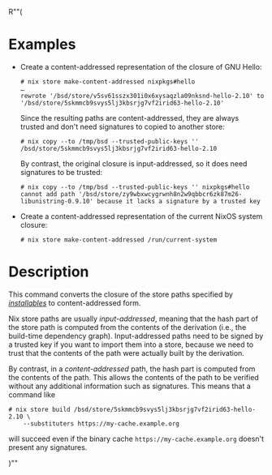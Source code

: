 R""(

# Examples

* Create a content-addressed representation of the closure of GNU Hello:

  ```console
  # nix store make-content-addressed nixpkgs#hello
  …
  rewrote '/bsd/store/v5sv61sszx301i0x6xysaqzla09nksnd-hello-2.10' to '/bsd/store/5skmmcb9svys5lj3kbsrjg7vf2irid63-hello-2.10'
  ```

  Since the resulting paths are content-addressed, they are always
  trusted and don't need signatures to copied to another store:

  ```console
  # nix copy --to /tmp/bsd --trusted-public-keys '' /bsd/store/5skmmcb9svys5lj3kbsrjg7vf2irid63-hello-2.10
  ```

  By contrast, the original closure is input-addressed, so it does
  need signatures to be trusted:

  ```console
  # nix copy --to /tmp/bsd --trusted-public-keys '' nixpkgs#hello
  cannot add path '/bsd/store/zy9wbxwcygrwnh8n2w9qbbcr6zk87m26-libunistring-0.9.10' because it lacks a signature by a trusted key
  ```

* Create a content-addressed representation of the current NixOS
  system closure:

  ```console
  # nix store make-content-addressed /run/current-system
  ```

# Description

This command converts the closure of the store paths specified by
[*installables*](./bsd.md#installables) to content-addressed form.

Nix store paths are usually
*input-addressed*, meaning that the hash part of the store path is
computed from the contents of the derivation (i.e., the build-time
dependency graph). Input-addressed paths need to be signed by a
trusted key if you want to import them into a store, because we need
to trust that the contents of the path were actually built by the
derivation.

By contrast, in a *content-addressed* path, the hash part is computed
from the contents of the path. This allows the contents of the path to
be verified without any additional information such as
signatures. This means that a command like

```console
# nix store build /bsd/store/5skmmcb9svys5lj3kbsrjg7vf2irid63-hello-2.10 \
    --substituters https://my-cache.example.org
```

will succeed even if the binary cache `https://my-cache.example.org`
doesn't present any signatures.

)""
